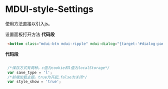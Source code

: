 # MDUI-style-Settings

使用方法直接以引入js。

设置面板打开方法
**代码段**

``` html
 <button class="mdui-btn mdui-ripple" mdui-dialog="{target:'#dialog-panel-theme'}">open</button>

```
**代码段**

``` js

 /*保存方式有两种。c值为cookie和l值为localStorage*/
 var save_type = 'l';
 /*前端加载主题。true为开起,false为关闭*/
 var style_show = 'true';

```

